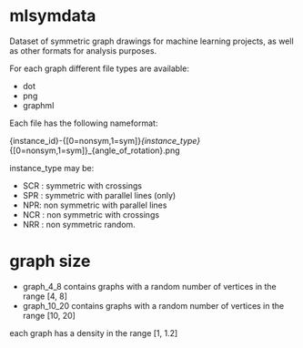 # mlsymdata
Dataset of symmetric graph drawings for machine learning projects, as well as other formats for analysis purposes.

For each graph different file types are available:

* dot
* png
* graphml 

Each file has the following nameformat:

{instance_id}-{[0=nonsym,1=sym]}_{instance_type}_{[0=nonsym,1=sym]}_{angle_of_rotation}.png

instance_type may be:
* SCR : symmetric with crossings
* SPR : symmetric with parallel lines (only)
* NPR: non symmetric with parallel lines
* NCR : non symmetric with crossings
* NRR : non symmetric random.

# graph size
* graph_4_8 contains graphs with a random number of vertices in the range [4, 8]
* graph_10_20 contains graphs with a random number of vertices in the range [10, 20]

each graph has a density in the range [1, 1.2]

